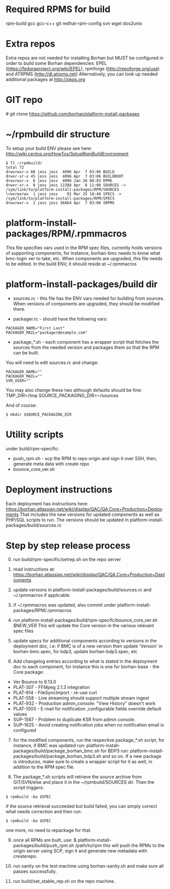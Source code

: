 Required RPMS for build
=======================
rpm-build gcc gcc-c++ git redhat-rpm-config svn wget dos2unix

Extra repos
===========
Extra repos are not needed for installing Borhan but MUST be configured in order to build some Borhan dependencies:
EPEL (https://fedoraproject.org/wiki/EPEL), rpmforge (http://repoforge.org/use) and ATRPMS (http://dl.atrpms.net)
Alternatively, you can look up needed additional packages at http://pkgs.org

GIT repo
========
\# git clone https://github.com/borhan/platform-install-packages

~/rpmbuild dir structure
========================
To setup your build ENV please see here:
http://wiki.centos.org/HowTos/SetupRpmBuildEnvironment

```
$ ll ~/rpmbuild/
total 72
drwxrwxr-x 88 jess jess  4096 Apr  7 03:06 BUILD
drwxr-xr-x 45 jess jess  4096 Apr  7 03:06 BUILDROOT
drwxrwxr-x  6 jess jess  4096 Jan 26 08:03 RPMS
drwxr-xr-x  8 jess jess 12288 Apr  6 11:00 SOURCES -> /sym/link/to/platform-install-packages/RPM/SOURCES
lrwxrwxrwx  1 jess jess    91 Mar 25 10:48 SPECS -> /sym/link/to/platform-install-packages/RPM/SPECS
drwxrwxr-x  2 jess jess 36864 Apr  7 03:06 SRPMS
```

platform-install-packages/RPM/.rpmmacros
========================================
This file specifies vars used in the RPM spec files, currently holds versions of supporting components, for instance, borhan-bmc needs to know what bmc-login ver to take, etc.
When components are upgraded, this file needs to be edited.
In the build ENV, it should reside at ~/.rpmmacros

platform-install-packages/build dir
================================================
* sources.rc - this file has the ENV vars needed for building from sources. When versions of components are upgraded, they should be modified there.

* packager.rc - should have the following vars:
```
PACKAGER_NAME="First Last"
PACKAGER_MAIL="packager@example.com"
```

* package_*.sh - each component has a wrapper script that fetches the sources from the needed version and packages them so that the RPM can be built.

You will need to edit sources.rc and change:
```
PACKAGER_NAME=""
PACKAGER_MAIL=""
SVN_USER=""
```
You may also change these two although defaults should be fine:
TMP_DIR=/tmp
SOURCE_PACKAGING_DIR=~/sources

And of course:
```
$ mkdir $SOURCE_PACKAGING_DIR
```
Utility scripts
===============
under build/rpm-specific:

* push_rpm.sh - scp the RPM to repo origin and sign it over SSH, then, generate meta data with create repo
* bounce_core_ver.sh

Deployment instructions
================================
Each deployment has instructions here:
https://borhan.atlassian.net/wiki/display/QAC/QA.Core+Production+Deployments
That includes the new versions for updated components as well as PHP/SQL scripts to run.
The versions should be updated in platform-install-packages/build/sources.rc

Step by step release process
============================
0. run build/rpm-specific/setrep.sh on the repo server

1. read instructions at: https://borhan.atlassian.net/wiki/display/QAC/QA.Core+Production+Deployments

2. update versions in platform-install-packages/build/sources.rc and ~/.rpmmacros if applicable.

3. if ~/.rpmmacros was updated, also commit under platform-install-packages/RPM/.rpmmacros

4. run platform-install-packages/build/rpm-specifc/bounce_core_ver.sh $NEW_VER
This will update the Core version in the various relevant spec files

5. update specs for additional components according to versions in the deployment doc, i.e:
if BMC is of a new version then update 'Version' in borhan-bmc.spec, for bdp3, update borhan-bdp3.spec, etc

6. Add changelog entries according to what is stated in the deployment doc to each component, for instance this is one for borhan-base - the Core package:
- Ver Bounce to 9.13.0
- PLAT-307 - FFMpeg 2.1.3 integration 
- PLAT-914 - FileSyncImport - re-use curl 
- PLAT-558 - Live streaming should support multiple stream ingest 
- PLAT-932 - Production admin_console: "View History" doesn't work 
- PLAT-1003 - E-mail for notification ,configurable fields override default values 
- SUP-1567 - Problem to duplicate KSR from admin console. 
- SUP-1625 - Avoid creating notification jobs when no notification email is configured

7. for the modified components, run the respective package_*.sh script, for instance, if BMC was updated run:
platform-install-packages/build/package_borhan_bmc.sh
for BDP3 run:
platform-install-packages/build/package_borhan_bdp3.sh
and so on.
If a new package is introduces, make sure to create a wrapper script for it as well, in addition to the RPM spec file. 

8. The package_*.sh scripts will retrieve the source archive from GIT/SVN/else and place it in the ~/rpmbuild/SOURCES dir.
Then the script triggers:
```
$ rpmbuild -ba $SPEC
```
if the source retrieval succeeded but build failed, you can simply correct what needs correction and then run:
```
$ rpmbuild -ba $SPEC 
```
one more, no need to repackage for that.

9. once all RPMs are built, use: 
$ platform-install-packages/build/push_rpm.sh /path/to/rpm
this will push the RPMs to the origin server using SCP, sign it and generate new metadata with createrepo.

10. run sanity on the test machine using borhan-sanity.sh and make sure all passes successfully.

11. run build/set_stable_rep.sh on the repo machine.
